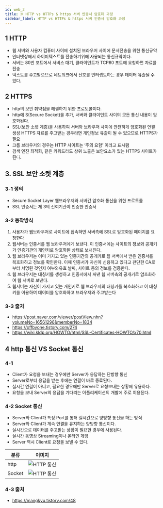 ```yaml
---
id: web_3
title: ※ HTTP vs HTTPs & https 서버 인증서 암호화 과정
sidebar_label: HTTP vs HTTPs & https 서버 인증서 암호화 과정
---
```


## 1 HTTP

-   웹 서버와 사용자 컴퓨터 사이에 설치된 브라우저 사이에 문서전송을 위한 통신규약
-   인터넷상에서 하이퍼텍스트를 전송하기위해 사용되는 통신규약이다.
-   서버는 80번 포트에서 서비스 대기, 클라이언트가 TCP80 포트에 요청하면 자료를 전송
-   텍스트를 주고받으므로 네트워크에서 신호를 인터셉트하는 경우 데이터 유출될 수 있다.

## 2 HTTPS

-   http의 보안 취약점을 해결하기 위한 프로토콜이다.
-   http에 S(Secure Socket)을 추가, 서버와 클라이언트 사이의 모든 통신 내용이 암호화된다.
-   SSL(보안 소켓 계층)을 사용하여 서버와 브라우저 사이에 안전하게 암호화된 연결 생성
    HTTPS 자료를 주고받는 경우라면 개인정보 유출이 될 수 있으므로 HTTPS가 필요
-   크롬 브라우저의 경우는 HTTP 사이트는 ‘주의 요함’ 이라고 표시됌
-   검색 엔진 최적화, 같은 키워드라도 상위 노출은 보안요소가 있는 HTTPS 사이트가 된다.

## 3. SSL 보안 소켓 계층

### 3-1 정의

-   Secure Socket Layer 웹브라우저와 서버간 암호화 통신을 위한 프로토콜
-   SSL 인증서는 제 3의 신뢰기관이 인증한 인증서

### 3-2 동작방식

1. 사용자가 웹브라우저로 사이트에 접속하면 서버측에 SSL로 암호화된 페이지를 요청한다
2. 웹서버는 인증서를 웹 브라우저에게 보낸다. 이 인증서에는 사이트의 정보와 공개키가 인증기관의 개인키로 암호화된 상태로 보내진다.
3. 웹 브라우저는 이미 가지고 있는 인증기간의 공개키로 웹 서버에서 받은 인증서를 복호화하고 정보를 확인한다. 이때 인증서가 자신이 신용하고 있다고 판단한 CA로부터 서명된 것인지 여부와유효 날짜, 사이트 등의 정보를 검증한다.
4. 웹 브라우저는 대칭키를 생성하고 인증서에서 꺼낸 웹 서버측의 공개키로 암호화하여 웹 서버로 보낸다.
5. 웹서버는 자신이 가지고 있는 개인키로 웹 브라우저의 대칭키를 복호화하고 이 대칭키를 이용하여 데이터를 암호화하고 브라우저와 주고받는다

### 3-3 출처

-   https://post.naver.com/viewer/postView.nhn?volumeNo=16561296&memberNo=1834
-   https://offbyone.tistory.com/274
-   https://wiki.kldp.org/HOWTO/html/SSL-Certificates-HOWTO/x70.html

## 4 http 통신 VS Socket 통신

### 4-1

-   Client가 요청을 보내는 경우에만 Server가 응답하는 단방향 통신
-   Server로부터 응답을 받는 후에는 연결이 바로 종료된다.
-   실시간 연결이 아니고, 필요한 경우에만 Server로 요청보내는 상황에 유용하다.
-   요청을 보내 Server의 응답을 기다리는 어플리케이션의 개발에 주로 이용된다.

### 4-2 Socket 통신

-   Server와 Client가 특정 Port를 통해 실시간으로 양방향 통신을 하는 방식
-   Server와 Client가 계속 연결을 유지하는 양방향 통신이다.
-   실시간으로 데이터를 주고받는 상황이 필요한 경우에 사용된다.
-   실시간 동영상 Streaming이나 온라인 게임
-   Server 역시 Client로 요청을 보낼 수 있다.

| 분류   | 이미지                             |
| ------ | ---------------------------------- |
| http   | ![HTTP 통신](/img/web/web_3_1.png) |
| Socket | ![HTTP 통신](/img/web/web_3_2.png) |

### 4-3 출처

-   https://mangkyu.tistory.com/48
